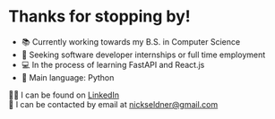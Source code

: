# Thanks for stopping by! 

- 📚 Currently working towards my B.S. in Computer Science
- 💸 Seeking software developer internships or full time employment
- 💻 In the process of learning FastAPI and React.js
- 🐍 Main language: Python

🙋‍♂️ I can be found on [LinkedIn](https://www.linkedin.com/in/nicholas-seldner-577b35238/)\
📧 I can be contacted by email at nickseldner@gmail.com







<!--
**soupvendor/soupvendor** is a ✨ _special_ ✨ repository because its `README.md` (this file) appears on your GitHub profile.

Here are some ideas to get you started:

- 🔭 I’m currently working on ...
- 🌱 I’m currently learning ...
- 👯 I’m looking to collaborate on ...
- 🤔 I’m looking for help with ...
- 💬 Ask me about ...
- 📫 How to reach me: ...
- 😄 Pronouns: ...
- ⚡ Fun fact: ...
-->
